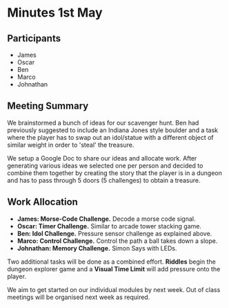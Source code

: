 # Minutes 1st May
## Participants
- James
- Oscar
- Ben
- Marco
- Johnathan

## Meeting Summary
We brainstormed a bunch of ideas for our scavenger hunt. Ben had previously
suggested to include an Indiana Jones style boulder and a task where the
player has to swap out an idol/statue with a different object of similar
weight in order to 'steal' the treasure.

We setup a Google Doc to share our ideas and allocate work. After generating
various ideas we selected one per person and decided to combine them together
by creating the story that the player is in a dungeon and has to pass through
5 doors (5 challenges) to obtain a treasure.

## Work Allocation
- **James: Morse-Code Challenge.** Decode a morse code signal.
- **Oscar: Timer Challenge.** Similar to arcade tower stacking game.
- **Ben: Idol Challenge.** Pressure sensor challenge as explained above.
- **Marco: Control Challenge.** Control the path a ball takes down a slope.
- **Johnathan: Memory Challenge.** Simon Says with LEDs.

Two additional tasks will be done as a combined effort. **Riddles** begin the
dungeon explorer game and a **Visual Time Limit** will add pressure onto the
player.

We aim to get started on our individual modules by next week. Out of class
meetings will be organised next week as required.